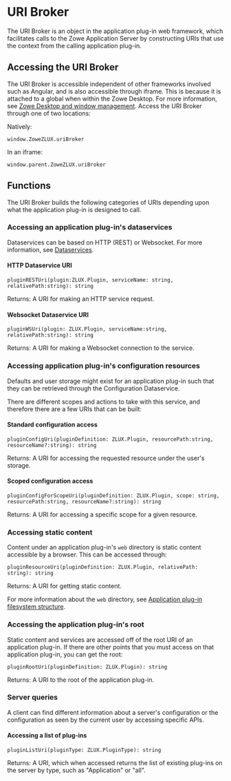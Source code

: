 # URI Broker

The URI Broker is an object in the application plug-in web framework, which facilitates calls to the Zowe Application Server by constructing URIs that use the context from the calling application plug-in.


## Accessing the URI Broker

The URI Broker is accessible independent of other frameworks involved such as Angular, and is also accessible through iframe. This is because it is attached to a global when within the Zowe Desktop. For more information, see [Zowe Desktop and window management](mvd-desktopandwindowmgt.md).
Access the URI Broker through one of two locations:

Natively:

`window.ZoweZLUX.uriBroker`

In an iframe:

`window.parent.ZoweZLUX.uriBroker`


## Functions

The URI Broker builds the following categories of URIs depending upon what the application plug-in is designed to call.

### Accessing an application plug-in's dataservices

Dataservices can be based on HTTP (REST) or Websocket. For more information, see [Dataservices](mvd-dataservices.md).

#### HTTP Dataservice URI

 `pluginRESTUri(plugin:ZLUX.Plugin, serviceName: string, relativePath:string): string`

Returns: A URI for making an HTTP service request.


#### Websocket Dataservice URI

`pluginWSUri(plugin: ZLUX.Plugin, serviceName:string, relativePath:string): string`

Returns: A URI for making a Websocket connection to the service.


### Accessing application plug-in's configuration resources

Defaults and user storage might exist for an application plug-in such that they can be retrieved through the Configuration Dataservice.

There are different scopes and actions to take with this service, and therefore there are a few URIs that can be built:

#### Standard configuration access

`pluginConfigUri(pluginDefinition: ZLUX.Plugin, resourcePath:string, resourceName?:string): string`

Returns: A URI for accessing the requested resource under the user's storage.


#### Scoped configuration access
 `pluginConfigForScopeUri(pluginDefinition: ZLUX.Plugin, scope: string, resourcePath:string, resourceName?:string): string`

Returns: A URI for accessing a specific scope for a given resource.


### Accessing static content

Content under an application plug-in's `web` directory is static content accessible by a browser.
This can be accessed through:

`pluginResourceUri(pluginDefinition: ZLUX.Plugin, relativePath: string): string`

Returns: A URI for getting static content.

For more information about the `web` directory, see [Application plug-in filesystem structure](mvd-plugindefandstruct#application-plug-in-filesystem-structure).

### Accessing the application plug-in's root

Static content and services are accessed off of the root URI of an application plug-in. If there are other points that you must access on that application plug-in, you can get the root:

`pluginRootUri(pluginDefinition: ZLUX.Plugin): string`

Returns: A URI to the root of the application plug-in.

### Server queries

A client can find different information about a server's configuration or the configuration as seen by the current user by accessing specific APIs.

#### Accessing a list of plug-ins

`pluginListUri(pluginType: ZLUX.PluginType): string`

Returns: A URI, which when accessed returns the list of existing plug-ins on the server by  type, such as "Application" or "all".
